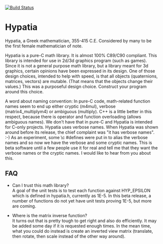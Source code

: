 [![Build Status](https://travis-ci.org/dagostinelli/hypatia.svg?branch=master)](https://travis-ci.org/dagostinelli/hypatia)

Hypatia
=======

Hypatia, a Greek mathematician, 355-415 C.E. Considered by many to be the first female mathematician of note.

Hypatia is a pure-C math library.  It is almost 100% C89/C90 compliant.  This library is intended for use in 2d/3d graphics program (such as games).  Since it is not a general purpose math library, but a library meant for 3d graphics, certain opinions have been expressed in its design.  One of those design choices, intended to help with speed, is that all objects (quaternions, matrices, vectors) are mutable.  (That means that the objects change their values.)  This was a purposeful design choice. Construct your program around this choice.

A word about naming convention:  In pure-C code, math-related function names seem to end up either cryptic (m4mul), verbose (matrix4_multiplym4) or ambiguous (multiply).  C++ is a little better in this respect, because there is operator and function overloading (allows ambiguous names).  We don't have that in pure-C and Hypatia is intended for C-only projects.  Hypatia uses verbose names.  When Hypatia was shown around before its release, the chief complaint was "it has verbose names".  :-)  As an experiment, some \c \#defines were put in to alias the verbose names and so now we have the verbose and some cryptic names.  This is beta software until a few people use it for real and tell me that they want the verbose names or the cryptic names.  I would like to hear from you about this.


FAQ
---

- Can I trust this math library?  
A goal of the unit tests is to test each function against HYP_EPSILON which is defined in hypatia.h, currently as 1E-5.  In this beta release, a number of functions do not yet have unit tests proving 1E-5, but more are coming.

- Where is the matrix inverse function?  
It turns out that is pretty tough to get right and also do efficiently. It may be added some day if it is requested enough times.  In the mean time, what you could do instead is create an inverted view matrix (translate, then rotate, then scale instead of the other way around).



